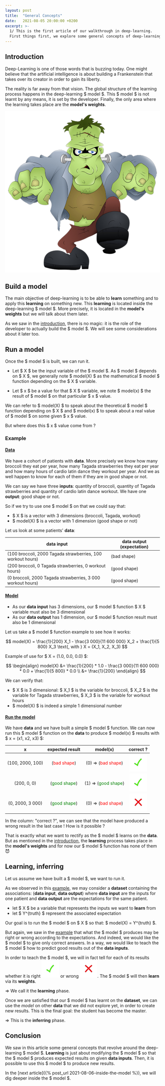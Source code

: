 ```yaml
---
layout: post
title:  "General Concepts"
date:   2021-08-05 20:00:00 +0200
excerpt: >-
  1/ This is the first article of our walkthrough in deep-learning.
  First things first, we explore some general concepts of deep-learning, introducing the deep-learning model.
---
```


## Introduction 

Deep-Learning is one of those words that is buzzing today. One might believe that the artificial intelligence 
is about building a Frankenstein that takes over its creator in order to gain its liberty.

The reality is far away from that vision. The global structure of the learning process happens in the 
deep-learning $ model $. This $ model $ is not learnt by any means, it is set by the developer. 
Finally, the only area where the learning takes place are the **model's weights**.

![Frankenstein](/_assets/images/general/Frankenstein.png)

## Build a model

The main objective of deep-learning is to be able to **learn** something and to apply this **learning** on something 
new. This **learning** is located inside the deep-learning $ model $. More precisely, it is located in the 
**model's weights** but we will talk about them later.

As we saw in the [introduction](#introduction), there is no magic: 
it is the role of the developer to actually build the $ model $. We will see some considerations about it later too. 

## Run a model 

Once the $ model $ is built, we can run it. 

- Let $ X $ be the input variable of the $ model $. As $ model $ depends on $ X $, we generally note $ model(X) $ as the 
mathematical $ model $ function depending on the $ X $ variable. 

- Let $ x $ be a value for that $ X $ variable, we note $ model(x) $ the result of $ model $ 
on that particular $ x $ value. 

We can refer to $ model(X) $ to speak about the theoretical $ model $ function depending on $ X $ and 
$ model(x) $ to speak about a real value of $ model $ on some given $ x $ value. 

But where does this $ x $ value come from ? 

### Example 

#### <span style="text-decoration:underline"> Data </span>

We have a cohort of patients with **data**. More precisely we know how many broccoli they eat per year, how many 
Tagada strawberries they eat per year and how many hours of cardio latin dance they workout per year. 
And we as well happen to know for each of them if they are in good shape or not. 

We can say we have three **inputs**: 
quantity of broccoli, quantity of Tagada strawberries and quantity of cardio latin dance workout.
We have one **output**: good shape or not. 

So if we try to use one $ model $ on that we could say that: 
- $ X $ is a vector with 3 dimensions (broccoli, Tagada, workout)
- $ model(X) $ is a vector with 1 dimension (good shape or not)

Let us look at some patients' **data**: 

| data input | data output (expectation) |
| ---------------- | ----- |
| (100 broccoli, 2000 Tagada strawberries, 100 workout hours) | (bad shape) |
|(200 broccoli,  0 Tagada strawberries, 0 workout hours) | (good shape) |
| (0 broccoli, 2000 Tagada strawberries, 3 000 workout hours) | (good shape) |

#### <span style="text-decoration:underline"> Model </span> 

- As our **data input** has 3 dimensions, our $ model $ function $ X $ variable must also be 3 dimensional
- As our **data output** has 1 dimension, our $ model $ function result must also be 1 dimensional 

Let us take a $ model $ function example to see how it works: 

$$
model(X) = \frac{1}{200} X_1 - \frac{3 000}{11 600 000}  X_2 + \frac{1}{5 800} X_3 \text{, with } X = (X_1, X_2, X_3) 
$$

Example of use for $ X = (1.0, 0.0, 0.0) $: 

$$
\begin{align}
    model(X) &= \frac{1}{200} * 1.0 - \frac{3 000}{11 600 000} * 0.0 + \frac{1}{5 800} * 0.0 \\
             &= \frac{1}{200}
\end{align}
$$

We can verify that:
- $ X $ is 3 dimensional: $ X_1 $ is the variable for broccoli, $ X_2 $ is the variable for Tagada strawberries, 
$ X_3 $ is the variable for workout hours
- $ model(X) $ is indeed a simple 1 dimensional number

#### <span style="text-decoration:underline"> Run the model </span>

We have **data** and we have built a simple $ model $ function.
We can now run this $ model $ function on the **data** to produce $ model(x) $ results with  $ x = (x1, x2, x3) $:

| x | expected result | model(x) | correct ? |
| :----------------: | :-----: | :----: | :---: |
| (100, 2000, 100) | (<span style="color:red">bad shape</span>)    | (0) => (<span style="color:red">bad shape</span>) | ![wrong](/_assets/images/general/right.png) |
| (200,  0, 0)     | (<span style="color:green">good shape</span>) | (1) => (<span style="color:green">good shape</span>)    | ![wrong](/_assets/images/general/right.png) |
| (0, 2000, 3 000) | (<span style="color:green">good shape</span>) | (0) => (<span style="color:red">bad shape</span>) | ![right](/_assets/images/general/wrong.png) |

In the column: "correct ?", we can see that the model have produced a wrong result in the last case !
How is it possible ? 

That is exactly what we want to rectify as the $ model $ learns on the **data**. But as mentioned in 
the [introduction](#introduction), the **learning** process takes place in the **model's weights** 
and for now our $ model $ function has none of them :smiling_imp:

## Learning, inferring

Let us assume we have built a $ model $, we want to run it.

As we observed in this [example](#example), we may consider a **dataset** containing the associations: 
(**data input**, **data output**) where **data input** are the inputs for one patient and 
**data output** are the expectations for the same patient.

- let $ X $ be a variable that represents the inputs we want to **learn** from
- let $ Y^{truth} $ represent the associated expectation

Our goal is to run the $ model $ on $ X $ so that: $ model(X) = Y^{truth} $.  

But again, we saw in the [example](#example) that what the $ model $ produces may be right or wrong according to 
the expectations. And indeed, we would like the $ model $ to give only correct answers. In a way, we would like 
to teach the $ model $ how to predict good results out of the **data inputs**.

In order to teach the $ model $, we will in fact tell for each of its results 
whether it is right ![right](/_assets/images/general/right.png) or wrong ![wrong](/_assets/images/general/wrong.png). 
The $ model $ will then **learn** via its **weights**. 

=> We call it the **learning** phase.

Once we are satisfied that our $ model $ has learnt on the **dataset**, we can use the $model$ on other **data** that 
we did not explore yet, in order to create new results. This is the final goal: the student has become the master.

=> This is the **inferring** phase.

## Conclusion

We saw in this article some general concepts that revolve around the deep-learning $ model $.
**Learning** is just about modifying the $ model $ so that the $ model $ produces expected results 
on given **data inputs**. 
Then, it is possible to use this $ model $ to produce new results.

In the [next article]({% post_url 2021-08-06-inside-the-model %}), we will dig deeper inside the $ model $. 
